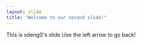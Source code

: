 ```yaml
---
layout: slide
title: "Welcome to our second slide!"
---
```

This is xdeng0's slide
Use the left arrow to go back!

